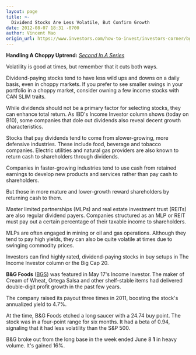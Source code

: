 ```yaml
---
layout: page
title: >-
  Dividend Stocks Are Less Volatile, But Confirm Growth
date: 2012-08-07 18:31 -0700
author: Vincent Mao
origin_url: https://www.investors.com/how-to-invest/investors-corner/bg-foods-stock-has-growth-and-a-big-dividend-yield
---
```





**Handling A Choppy Uptrend:** *[Second In A Series](http://news.investors.com/specialreport/621258/201208071356/handling-a-choppy-uptrend.aspx)*

  

Volatility is good at times, but remember that it cuts both ways.

  

Dividend-paying stocks tend to have less wild ups and downs on a daily basis, even in choppy markets. If you prefer to see smaller swings in your portfolio in a choppy market, consider owning a few income stocks with CAN SLIM traits.

  

While dividends should not be a primary factor for selecting stocks, they can enhance total return. As IBD's Income Investor column shows (today on B10), some companies that dole out dividends also reveal decent growth characteristics.

  

Stocks that pay dividends tend to come from slower-growing, more defensive industries. These include food, beverage and tobacco companies. Electric utilities and natural gas providers are also known to return cash to shareholders through dividends.

  

Companies in faster-growing industries tend to use cash from retained earnings to develop new products and services rather than pay cash to shareholders.

  

But those in more mature and lower-growth reward shareholders by returning cash to them.

  

Master limited partnerships (MLPs) and real estate investment trust (REITs) are also regular dividend payers. Companies structured as an MLP or REIT must pay out a certain percentage of their taxable income to shareholders.

  

MLPs are often engaged in mining or oil and gas operations. Although they tend to pay high yields, they can also be quite volatile at times due to swinging commodity prices.

  

Investors can find highly rated, dividend-paying stocks in buy setups in The Income Investor column or the Big Cap 20.

  

**B&G Foods** ([BGS](https://research.investors.com/quote.aspx?symbol=BGS)) was featured in May 17's Income Investor. The maker of Cream of Wheat, Ortega Salsa and other shelf-stable items had delivered double-digit profit growth in the past few years.

  

The company raised its payout three times in 2011, boosting the stock's annualized yield to 4.7%.

  

At the time, B&G Foods etched a long saucer with a 24.74 buy point. The stock was in a four-point range for six months. It had a beta of 0.94, signaling that it had less volatility than the S&P 500.

  

B&G broke out from the long base in the week ended June 8 **1** in heavy volume. It's gained 16%.




